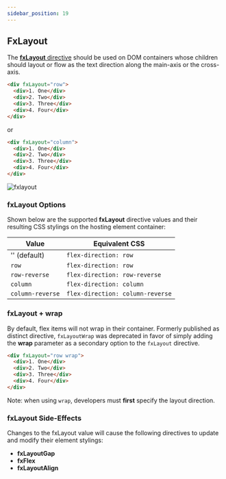 ```yaml
---
sidebar_position: 19
---
```


## FxLayout

The [**fxLayout** directive][layout] should be used on DOM containers whose children should layout or flow as the text
direction along the main-axis or the cross-axis.

```html
<div fxLayout="row">
  <div>1. One</div>
  <div>2. Two</div>
  <div>3. Three</div>
  <div>4. Four</div>
</div>
```

or

```html
<div fxLayout="column">
  <div>1. One</div>
  <div>2. Two</div>
  <div>3. Three</div>
  <div>4. Four</div>
</div>
```

![fxlayout](https://cloud.githubusercontent.com/assets/210413/23197582/eda570ee-f886-11e6-95ff-d25736d3dfdb.png)

### fxLayout Options

Shown below are the supported **fxLayout** directive values and their resulting CSS stylings on the hosting element
container:

| Value            | Equivalent CSS                   |
| ---------------- | -------------------------------- |
| '' (default)     | `flex-direction: row`            |
| `row`            | `flex-direction: row`            |
| `row-reverse`    | `flex-direction: row-reverse`    |
| `column`         | `flex-direction: column`         |
| `column-reverse` | `flex-direction: column-reverse` |

### fxLayout + wrap

By default, flex items will not wrap in their container. Formerly published as distinct directive, `fxLayoutWrap` was deprecated in favor of simply adding the **wrap** parameter as a secondary option to the `fxLayout` directive.

```html
<div fxLayout="row wrap">
  <div>1. One</div>
  <div>2. Two</div>
  <div>3. Three</div>
  <div>4. Four</div>
</div>
```

Note: when using `wrap`, developers must **first** specify the layout direction.

### fxLayout Side-Effects

Changes to the fxLayout value will cause the following directives to update and modify their element stylings:

- **fxLayoutGap**
- **fxFlex**
- **fxLayoutAlign**

[layout]: https://github.com/ngbracket/ngx-layout/blob/main/src/lib/flex/layout/layout.ts#L34-L40
